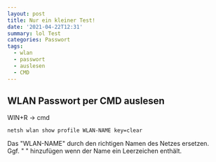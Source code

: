 ```yaml
---
layout: post
title: Nur ein kleiner Test!
date: '2021-04-22T12:31'
summary: lol Test 
categories: Passwort
tags:
  - wlan
  - passwort
  - auslesen
  - CMD
---
```


## WLAN Passwort per CMD auslesen

WIN+R -> cmd
```
netsh wlan show profile WLAN-NAME key=clear
```
Das "WLAN-NAME" durch den richtigen Namen des Netzes ersetzen.<br>
Ggf. " " hinzufügen wenn der Name ein Leerzeichen enthält.

